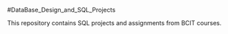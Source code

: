 #DataBase_Design_and_SQL_Projects

This  repository contains SQL projects and assignments from BCIT courses.
